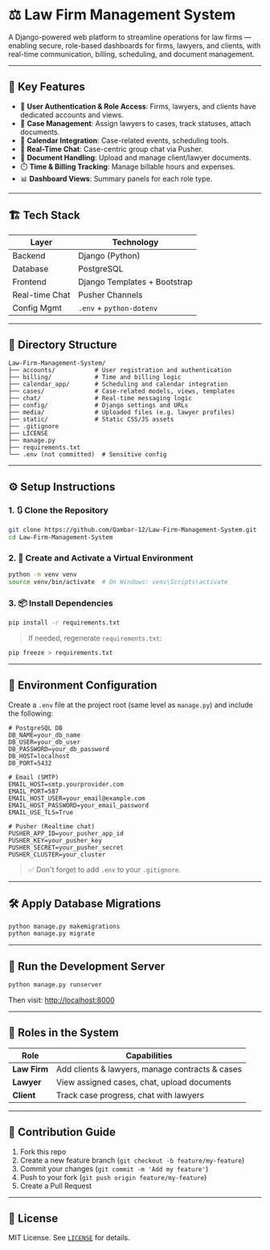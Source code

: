 
# ⚖️ Law Firm Management System

A Django-powered web platform to streamline operations for law firms — enabling secure, role-based dashboards for firms, lawyers, and clients, with real-time communication, billing, scheduling, and document management.

---

## 📌 Key Features

- 🔐 **User Authentication & Role Access**: Firms, lawyers, and clients have dedicated accounts and views.
- 📁 **Case Management**: Assign lawyers to cases, track statuses, attach documents.
- 📅 **Calendar Integration**: Case-related events, scheduling tools.
- 💬 **Real-Time Chat**: Case-centric group chat via Pusher.
- 📄 **Document Handling**: Upload and manage client/lawyer documents.
- ⏱️ **Time & Billing Tracking**: Manage billable hours and expenses.
- 📊 **Dashboard Views**: Summary panels for each role type.

---

## 🏗️ Tech Stack

| Layer         | Technology         |
|---------------|--------------------|
| Backend        | Django (Python)    |
| Database       | PostgreSQL         |
| Frontend       | Django Templates + Bootstrap |
| Real-time Chat | Pusher Channels    |
| Config Mgmt    | `.env` + `python-dotenv`    |

---

## 📁 Directory Structure

```
Law-Firm-Management-System/
├── accounts/           # User registration and authentication
├── billing/            # Time and billing logic
├── calendar_app/       # Scheduling and calendar integration
├── cases/              # Case-related models, views, templates
├── chat/               # Real-time messaging logic
├── config/             # Django settings and URLs
├── media/              # Uploaded files (e.g. lawyer profiles)
├── static/             # Static CSS/JS assets
├── .gitignore
├── LICENSE
├── manage.py
├── requirements.txt
└── .env (not committed)  # Sensitive config
```

---

## ⚙️ Setup Instructions

### 1. 🔃 Clone the Repository

```bash
git clone https://github.com/Qambar-12/Law-Firm-Management-System.git
cd Law-Firm-Management-System
```

### 2. 🐍 Create and Activate a Virtual Environment

```bash
python -m venv venv
source venv/bin/activate  # On Windows: venv\Scripts\activate
```

### 3. 📦 Install Dependencies

```bash
pip install -r requirements.txt
```

> If needed, regenerate `requirements.txt`:

```bash
pip freeze > requirements.txt
```

---

## 🔐 Environment Configuration

Create a `.env` file at the project root (same level as `manage.py`) and include the following:

```env
# PostgreSQL DB
DB_NAME=your_db_name
DB_USER=your_db_user
DB_PASSWORD=your_db_password
DB_HOST=localhost
DB_PORT=5432

# Email (SMTP)
EMAIL_HOST=smtp.yourprovider.com
EMAIL_PORT=587
EMAIL_HOST_USER=your_email@example.com
EMAIL_HOST_PASSWORD=your_email_password
EMAIL_USE_TLS=True

# Pusher (Realtime chat)
PUSHER_APP_ID=your_pusher_app_id
PUSHER_KEY=your_pusher_key
PUSHER_SECRET=your_pusher_secret
PUSHER_CLUSTER=your_cluster
```

> ✅ Don't forget to add `.env` to your `.gitignore`.

---

## 🛠️ Apply Database Migrations

```bash
python manage.py makemigrations
python manage.py migrate
```

---

## 🚀 Run the Development Server

```bash
python manage.py runserver
```

Then visit: [http://localhost:8000](http://localhost:8000)

---

## 👥 Roles in the System

| Role     | Capabilities |
|----------|--------------|
| **Law Firm** | Add clients & lawyers, manage contracts & cases |
| **Lawyer**   | View assigned cases, chat, upload documents |
| **Client**   | Track case progress, chat with lawyers |

---

## 🤝 Contribution Guide

1. Fork this repo
2. Create a new feature branch (`git checkout -b feature/my-feature`)
3. Commit your changes (`git commit -m 'Add my feature'`)
4. Push to your fork (`git push origin feature/my-feature`)
5. Create a Pull Request

---

## 📄 License

MIT License. See [`LICENSE`](./LICENSE) for details.

